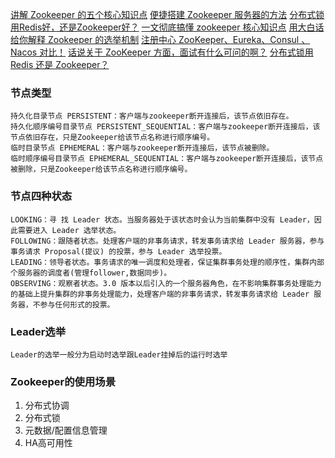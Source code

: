 [讲解 Zookeeper 的五个核心知识点](https://mp.weixin.qq.com/s/iSU3BO-_57v1V5THF4sNdQ)
[便捷搭建 Zookeeper 服务器的方法](https://mp.weixin.qq.com/s/hBfFe2KLjzYfQI_7_K8kJA)
[分布式锁用Redis好，还是Zookeeper好？](https://mp.weixin.qq.com/s/CXKwk0e0ZpiKk6WF7Qq00w)
[一文彻底搞懂 zookeeper 核心知识点](https://mp.weixin.qq.com/s/faUx6QUV1VqTD0jyPevZQw)
[用大白话给你解释 Zookeeper 的选举机制](https://mp.weixin.qq.com/s/ukY9aW3H0IvWE5bjJ9ROZg)
[注册中心 ZooKeeper、Eureka、Consul 、Nacos 对比！](https://mp.weixin.qq.com/s/kujyp7XIFhduv-qAS4aIDw)
[话说关于 ZooKeeper 方面，面试有什么可问的啊？​](https://mp.weixin.qq.com/s/PZPSQcxJEeBFYgN2lJoSRQ)
[分布式锁用 Redis 还是 Zookeeper？](https://mp.weixin.qq.com/s/xfRd282_-RH8fMoYhhkQOg)
[]()

### 节点类型

    持久化目录节点 PERSISTENT：客户端与zookeeper断开连接后，该节点依旧存在。
    持久化顺序编号目录节点 PERSISTENT_SEQUENTIAL：客户端与zookeeper断开连接后，该节点依旧存在，只是Zookeeper给该节点名称进行顺序编号。
    临时目录节点 EPHEMERAL：客户端与zookeeper断开连接后，该节点被删除。
    临时顺序编号目录节点 EPHEMERAL_SEQUENTIAL：客户端与zookeeper断开连接后，该节点被删除，只是Zookeeper给该节点名称进行顺序编号。

### 节点四种状态

    LOOKING：寻 找 Leader 状态。当服务器处于该状态时会认为当前集群中没有 Leader，因此需要进入 Leader 选举状态。
    FOLLOWING：跟随者状态。处理客户端的非事务请求，转发事务请求给 Leader 服务器，参与事务请求 Proposal(提议) 的投票，参与 Leader 选举投票。
    LEADING：领导者状态。事务请求的唯一调度和处理者，保证集群事务处理的顺序性，集群内部个服务器的调度者(管理follower,数据同步)。
    OBSERVING：观察者状态。3.0 版本以后引入的一个服务器角色，在不影响集群事务处理能力的基础上提升集群的非事务处理能力，处理客户端的非事务请求，转发事务请求给 Leader 服务器，不参与任何形式的投票。

### Leader选举

    Leader的选举一般分为启动时选举跟Leader挂掉后的运行时选举

### Zookeeper的使用场景

1. 分布式协调
2. 分布式锁
3. 元数据/配置信息管理
4. HA高可用性